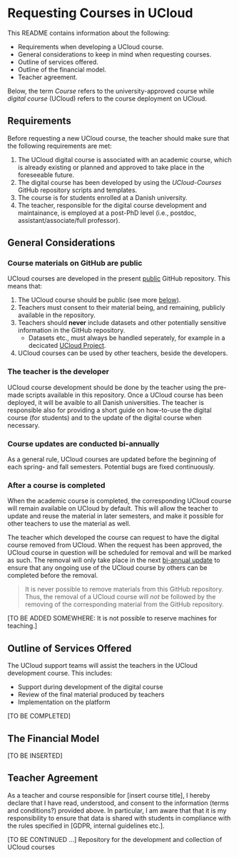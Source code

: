 # Requesting Courses in UCloud 

This README contains information about the following:

- Requirements when developing a UCloud course.
- General considerations to keep in mind when requesting courses.
- Outline of services offered.
- Outline of the financial model.
- Teacher agreement.

Below, the term *Course* refers to the university-approved course while *digital course* (UCloud) refers to the course deployment on UCloud.

## Requirements 

Before requesting a new UCloud course, the teacher should make sure that the following requirements are met: 

1. The UCloud digital course is associated with an academic course, which is already existing or planned and approved to take place in the foreseeable future.  
2. The digital course has been developed by using the *UCloud-Courses* GitHub repository scripts and templates.
3. The course is for students enrolled at a Danish university.
4. The teacher, responsible for the digital course development and maintainance, is employed at a post-PhD level (i.e., postdoc, assistant/associate/full professor).

## General Considerations

### Course materials on GitHub are public

UCloud courses are developed in the present [public](https://docs.github.com/en/repositories/creating-and-managing-repositories/about-repositories#about-repository-visibility) GitHub repository. This means that:

1. The UCloud course should be public (see more [below](./ucloud-courses-requirements.md#general-considerations)).
2. Teachers must consent to their material being, and remaining, publicly available in the repository.  
3. Teachers should **never** include datasets and other potentially sensitive information in the GitHub repository. 
    - Datasets etc., must always be handled seperately, for example in a decicated [UCloud Project](https://docs.cloud.sdu.dk/guide/project-intro.html).
4. UCloud courses can be used by other teachers, beside the developers.

### The teacher is the developer 

UCloud course development should be done by the teacher using the pre-made scripts available in this repository. Once a UCloud course has been deployed, it will be avaible to all Danish universities. 
The teacher is responsible also for providing a short guide on how-to-use the digital course (for students) and to the update of the digital course when necessary. 

### Course updates are conducted bi-annually 

As a general rule, UCloud courses are updated before the beginning of each spring- and fall semesters. Potential bugs are fixed continuously. 

### After a course is completed 

When the academic course is completed, the corresponding UCloud course will remain available on UCloud by default. This will allow the teacher to update and reuse the material in later semesters, and make it possible for other teachers to use the material as well. 

The teacher which developed the course can request to have the digital course removed from UCloud.
When the request has been approved, the UCloud course in question will be scheduled for removal and will be marked as such. The removal will only take place in the next [bi-annual update](ucloud-courses-requirements.md#course-updates-are-conducted-bi-annually) to ensure that any ongoing use of the UCloud course by others can be completed before the removal.

> It is never possible to remove materials from this GitHub repository. Thus, the removal of a UCloud course will *not* be followed by the removing of the corresponding material from the GitHub repository. 

[TO BE ADDED SOMEWHERE: It is not possible to reserve machines for teaching.]

## Outline of Services Offered 

The UCloud support teams will assist the teachers in the UCloud development course. This includes:

- Support during development of the digital course
- Review of the final material produced by teachers
- Implementation on the platform 

[TO BE COMPLETED]

## The Financial Model

[TO BE INSERTED]

## Teacher Agreement 

As a teacher and course responsible for [insert course title], I hereby declare that I have read, understood, and consent to the information (terms and conditions?) provided above. In particular, I am aware that that it is my responsibility to ensure that data is shared with students in compliance with the rules specified in [GDPR, internal guidelines etc.]. 

[TO BE CONTINUED ...]
Repository for the development and collection of UCloud courses
